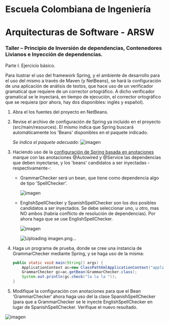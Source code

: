 # Escuela Colombiana de Ingeniería
# Arquitecturas de Software - ARSW
### Taller – Principio de Inversión de dependencias, Contenedores Livianos e Inyección de dependencias.

Parte I. Ejercicio básico.

Para ilustrar el uso del framework Spring, y el ambiente de desarrollo para el uso del mismo a través de Maven (y NetBeans), se hará la configuración de una aplicación de análisis de textos, que hace uso de un verificador gramatical que requiere de un corrector ortográfico. A dicho verificador gramatical se le inyectará, en tiempo de ejecución, el corrector ortográfico que se requiera (por ahora, hay dos disponibles: inglés y español).

1. Abra el los fuentes del proyecto en NetBeans.

2. Revise el archivo de configuración de Spring ya incluido en el proyecto (src/main/resources). El mismo indica que Spring buscará automáticamente los 'Beans' disponibles en el paquete indicado.

   	_Se indica el paquete adecuado:_
   	![imagen](https://github.com/user-attachments/assets/263c2a49-e08f-4c19-a318-ab88291272f5)


4. Haciendo uso de la [configuración de Spring basada en anotaciones](https://docs.spring.io/spring-boot/docs/current/reference/html/using-boot-spring-beans-and-dependency-injection.html) marque con las anotaciones @Autowired y @Service las dependencias que deben inyectarse, y los 'beans' candidatos a ser inyectadas -respectivamente-:

	* GrammarChecker será un bean, que tiene como dependencia algo de tipo 'SpellChecker'.

		![imagen](https://github.com/user-attachments/assets/27cf971e-5a87-4696-94c9-0a3b7b3056e9)

	* EnglishSpellChecker y SpanishSpellChecker son los dos posibles candidatos a ser inyectados. Se debe seleccionar uno, u otro, mas NO ambos (habría conflicto de resolución de dependencias). Por ahora haga que se use EnglishSpellChecker.

		![imagen](https://github.com/user-attachments/assets/6ae6af35-2c69-4fa1-8b43-8d3abfef1f04)

		![Uploading imagen.png…]()

5.	Haga un programa de prueba, donde se cree una instancia de GrammarChecker mediante Spring, y se haga uso de la misma:

	```java
	public static void main(String[] args) {
		ApplicationContext ac=new ClassPathXmlApplicationContext("applicationContext.xml");
		GrammarChecker gc=ac.getBean(GrammarChecker.class);
		System.out.println(gc.check("la la la "));
	}
	```
	
6.	Modifique la configuración con anotaciones para que el Bean ‘GrammarChecker‘ ahora haga uso del  la clase SpanishSpellChecker (para que a GrammarChecker se le inyecte EnglishSpellChecker en lugar de  SpanishSpellChecker. Verifique el nuevo resultado.

   ![imagen](https://github.com/user-attachments/assets/d18d530f-1491-4901-823b-13d5ab012aea)
